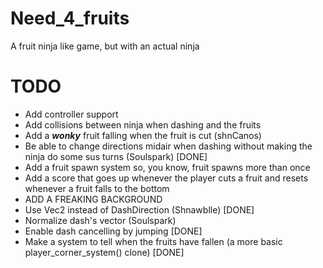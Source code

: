 # Need_4_fruits
A fruit ninja like game, but with an actual ninja

# TODO
- Add controller support
- Add collisions between ninja when dashing and the fruits
- Add a _**wonky**_ fruit falling when the fruit is cut (shnCanos)
- Be able to change directions midair when dashing without making the ninja do some sus turns (Soulspark) [DONE]
- Add a fruit spawn system so, you know, fruit spawns more than once
- Add a score that goes up whenever the player cuts a fruit and resets whenever a fruit falls to the bottom
- ADD A FREAKING BACKGROUND
- Use Vec2 instead of DashDirection (Shnawblle)  [DONE]
- Normalize dash's vector (Soulspark)
- Enable dash cancelling by jumping [DONE]
- Make a system to tell when the fruits have fallen (a more basic player_corner_system() clone) [DONE]
